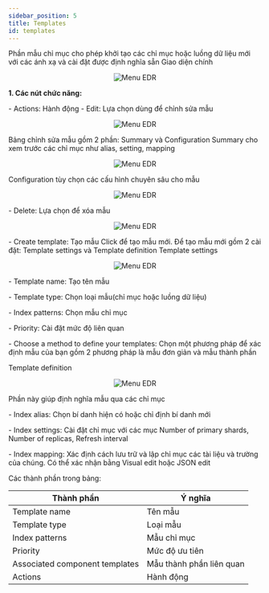```yaml
---
sidebar_position: 5
title: Templates
id: templates
---
```

Phần mẫu chỉ mục cho phép khởi tạo các chỉ mục hoặc luồng dữ liệu mới với các ánh xạ và cài đặt được định nghĩa sẵn
Giao diện chính
<p align="center">
  <img src="/img/Setting/Index/temp.jpg" alt="Menu EDR" />
</p>
<p><b>1. Các nút chức năng:</b></p>
- Actions: Hành động
  - Edit: Lựa chọn dùng để chỉnh sửa mẫu
    <p align="center">
      <img src="/img/Setting/Index/edittemp.png" alt="Menu EDR" />
    </p>
    Bảng chỉnh sửa mẫu gồm 2 phần: Summary và Configuration
      Summary cho xem trước các chỉ mục như alias, setting, mapping
      <p align="center">
      <img src="/img/Setting/Index/sum.png" alt="Menu EDR" />
      </p>
      Configuration tùy chọn các cấu hình chuyên sâu cho mẫu
      <p align="center">
      <img src="/img/Setting/Index/config.png" alt="Menu EDR" />
      </p>
   - Delete: Lựa chọn để xóa mẫu
      <p align="center">
      <img src="/img/Setting/Index/deltemp.png" alt="Menu EDR" />
      </p>
- Create template: Tạo mẫu
  Click để tạo mẫu mới. Để tạo mẫu mới gồm 2 cài đặt: Template settings và Template definition
  Template settings
    <p align="center">
      <img src="/img/Setting/Index/tn.png" alt="Menu EDR" />
    </p>
  <p>- Template name: Tạo tên mẫu</p>
  <p>- Template type: Chọn loại mẫu(chỉ mục hoặc luồng dữ liệu)</p>
  <p>- Index patterns: Chọn mẫu chỉ mục</p>
  <p>- Priority: Cài đặt mức độ liên quan</p>
  <p>- Choose a method to define your templates: Chọn một phương pháp để xác định mẫu của bạn gồm 2 phương pháp là mẫu đơn giản và mẫu thành phần</p>
  Template definition
    <p align="center">
      <img src="/img/Setting/Index/td.png" alt="Menu EDR" />
    </p>
    Phần này giúp định nghĩa mẫu qua các chỉ mục
    <p>- Index alias: Chọn bí danh hiện có hoặc chỉ định bí danh mới</p>
    <p>- Index settings: Cài đặt chỉ mục với các mục Number of primary shards, Number of replicas, Refresh interval</p>
    <p>- Index mapping: Xác định cách lưu trữ và lập chỉ mục các tài liệu và trường của chúng. Có thể xác nhận bằng Visual edit hoặc JSON edit</p>
Các thành phần trong bảng:
<table class="tb">
    <thead>
      <tr>
        <th>Thành phần</th>
        <th>Ý nghĩa</th>
      </tr>
    </thead>
    <tbody>
      <tr>
        <td>Template name</td>
        <td>Tên mẫu</td>
      </tr>
      <tr>
        <td>Template type</td>
        <td>Loại mẫu</td>
      </tr>
      <tr>
        <td>Index patterns</td>
        <td>Mẫu chỉ mục</td>
        </tr>
      <tr>
        <td>Priority</td>
        <td>Mức độ ưu tiên</td>
        </tr>
        <tr>
        <td>Associated component templates</td>
        <td>Mẫu thành phần liên quan</td>
        </tr>
        <tr>
        <td>Actions</td>
        <td>Hành động</td>
        </tr>
  </tbody>
</table>
<br />






